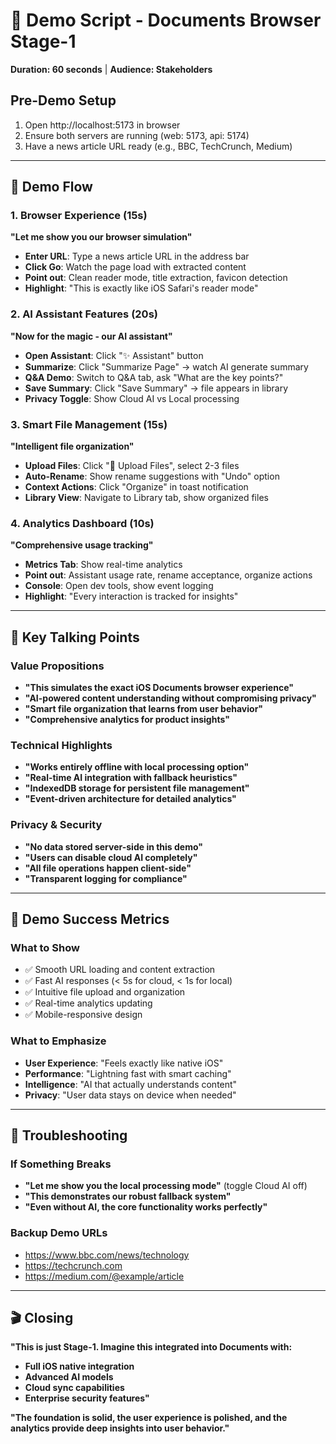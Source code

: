 # 🎯 Demo Script - Documents Browser Stage-1

**Duration: 60 seconds** | **Audience: Stakeholders**

## Pre-Demo Setup
1. Open http://localhost:5173 in browser
2. Ensure both servers are running (web: 5173, api: 5174)
3. Have a news article URL ready (e.g., BBC, TechCrunch, Medium)

---

## 🚀 Demo Flow

### 1. Browser Experience (15s)
**"Let me show you our browser simulation"**

- **Enter URL**: Type a news article URL in the address bar
- **Click Go**: Watch the page load with extracted content
- **Point out**: Clean reader mode, title extraction, favicon detection
- **Highlight**: "This is exactly like iOS Safari's reader mode"

### 2. AI Assistant Features (20s)
**"Now for the magic - our AI assistant"**

- **Open Assistant**: Click "✨ Assistant" button
- **Summarize**: Click "Summarize Page" → watch AI generate summary
- **Q&A Demo**: Switch to Q&A tab, ask "What are the key points?"
- **Save Summary**: Click "Save Summary" → file appears in library
- **Privacy Toggle**: Show Cloud AI vs Local processing

### 3. Smart File Management (15s)
**"Intelligent file organization"**

- **Upload Files**: Click "📁 Upload Files", select 2-3 files
- **Auto-Rename**: Show rename suggestions with "Undo" option
- **Context Actions**: Click "Organize" in toast notification
- **Library View**: Navigate to Library tab, show organized files

### 4. Analytics Dashboard (10s)
**"Comprehensive usage tracking"**

- **Metrics Tab**: Show real-time analytics
- **Point out**: Assistant usage rate, rename acceptance, organize actions
- **Console**: Open dev tools, show event logging
- **Highlight**: "Every interaction is tracked for insights"

---

## 🎤 Key Talking Points

### Value Propositions
- **"This simulates the exact iOS Documents browser experience"**
- **"AI-powered content understanding without compromising privacy"**
- **"Smart file organization that learns from user behavior"**
- **"Comprehensive analytics for product insights"**

### Technical Highlights
- **"Works entirely offline with local processing option"**
- **"Real-time AI integration with fallback heuristics"**
- **"IndexedDB storage for persistent file management"**
- **"Event-driven architecture for detailed analytics"**

### Privacy & Security
- **"No data stored server-side in this demo"**
- **"Users can disable cloud AI completely"**
- **"All file operations happen client-side"**
- **"Transparent logging for compliance"**

---

## 🎯 Demo Success Metrics

### What to Show
- ✅ Smooth URL loading and content extraction
- ✅ Fast AI responses (< 5s for cloud, < 1s for local)
- ✅ Intuitive file upload and organization
- ✅ Real-time analytics updating
- ✅ Mobile-responsive design

### What to Emphasize
- **User Experience**: "Feels exactly like native iOS"
- **Performance**: "Lightning fast with smart caching"
- **Intelligence**: "AI that actually understands content"
- **Privacy**: "User data stays on device when needed"

---

## 🚨 Troubleshooting

### If Something Breaks
- **"Let me show you the local processing mode"** (toggle Cloud AI off)
- **"This demonstrates our robust fallback system"**
- **"Even without AI, the core functionality works perfectly"**

### Backup Demo URLs
- https://www.bbc.com/news/technology
- https://techcrunch.com
- https://medium.com/@example/article

---

## 🎬 Closing

**"This is just Stage-1. Imagine this integrated into Documents with:**
- **Full iOS native integration**
- **Advanced AI models**
- **Cloud sync capabilities**
- **Enterprise security features"**

**"The foundation is solid, the user experience is polished, and the analytics provide deep insights into user behavior."**
